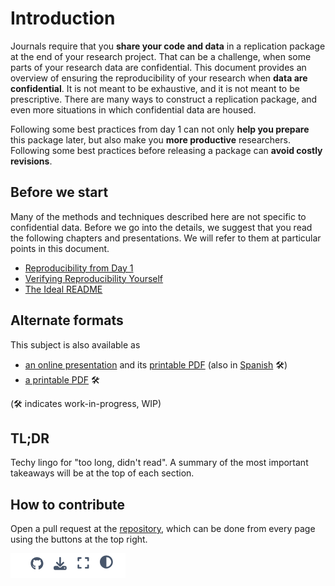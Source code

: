 # Introduction

Journals require that you **share your code and data** in a replication package at the end of your research project. That can be a challenge, when some parts of your research data are confidential. This document provides an overview of ensuring the reproducibility of your research when **data are confidential**. It is not meant to be exhaustive, and it is not meant to be prescriptive. There are many ways to construct a replication package, and even more situations in which confidential data are housed.

Following some best practices from day 1 can not only **help you prepare** this package later, but also make you **more productive** researchers. Following some best practices before releasing a package can **avoid costly revisions**. 

## Before we start

Many of the methods and techniques described here are not specific to confidential data. Before we go into the details, we suggest that you read the following chapters and presentations. We will refer to them at particular points in this document.

- [Reproducibility from Day 1](https://larsvilhuber.github.io/day1-tutorial/)
- [Verifying Reproducibility Yourself](https://larsvilhuber.github.io/self-checking-reproducibility/)
- [The Ideal README](https://larsvilhuber.github.io/readme-presentation/)

## Alternate formats

This subject is also available as

- [an online presentation](https://labordynamicsinstitute.github.io/reproducibility-confidential/presentation/) and its [printable PDF](https://labordynamicsinstitute.github.io/reproducibility-confidential/presentation/presentation-en.pdf) (also in [Spanish](https://labordynamicsinstitute.github.io/reproducibility-confidential/presentation/presentation-es.pdf) 🛠️)
- [a printable PDF](https://larsvilhuber.github.io/reproducibility-confidential/book.pdf) 🛠️

(🛠️ indicates work-in-progress, WIP)

## TL;DR

Techy lingo for "too long, didn't read". A summary of the most important takeaways will be at the top of each section.

## How to contribute

Open a pull request at the [repository](https://github.com/labordynamicsinstitute/reproducibility-confidential), which can be done from every page using the buttons at the top right.

![Contribute](./images/contribute-logos.png)

